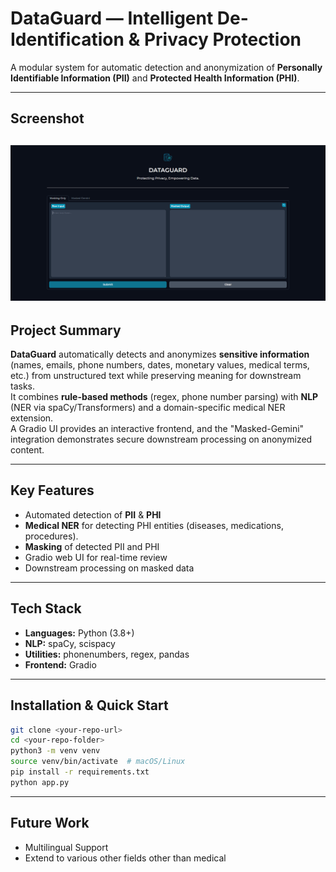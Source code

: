 # DataGuard — Intelligent De-Identification & Privacy Protection
A modular system for automatic detection and anonymization of **Personally Identifiable Information (PII)** and **Protected Health Information (PHI)**.

---
## Screenshot
![Screenshot](Images/Screenshot.png)
---
## Project Summary
**DataGuard** automatically detects and anonymizes **sensitive information** (names, emails, phone numbers, dates, monetary values, medical terms, etc.) from unstructured text while preserving meaning for downstream tasks.\
It combines **rule-based methods** (regex, phone number parsing) with **NLP** (NER via spaCy/Transformers) and a domain-specific medical NER extension.\
A Gradio UI provides an interactive frontend, and the "Masked-Gemini" integration demonstrates secure downstream processing on anonymized content.

---
## Key Features
- Automated detection of **PII** & **PHI**
- **Medical NER** for detecting PHI entities (diseases, medications, procedures).
- **Masking** of detected PII and PHI
- Gradio web UI for real-time review
- Downstream processing on masked data

---
## Tech Stack
- **Languages:** Python (3.8+)
- **NLP:** spaCy, scispacy
- **Utilities:** phonenumbers, regex, pandas
- **Frontend:** Gradio

---
## Installation & Quick Start
 ```bash
git clone <your-repo-url>
cd <your-repo-folder>
python3 -m venv venv
source venv/bin/activate  # macOS/Linux
pip install -r requirements.txt
python app.py
 ```
 ---
 ## Future Work
 - Multilingual Support
 - Extend to various other fields other than medical